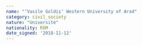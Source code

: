 ```yaml
---
name: "‘Vasile Goldiș’ Western University of Arad"
category: civil_society
nature: "Université"
nationality: ROM
date_signed: '2018-11-12'
---
```

    